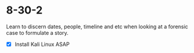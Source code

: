 # 8-30-2
Learn to discern dates, people, timeline and etc when looking at a forensic case to formulate a story.  

+ [x] Install Kali Linux ASAP 